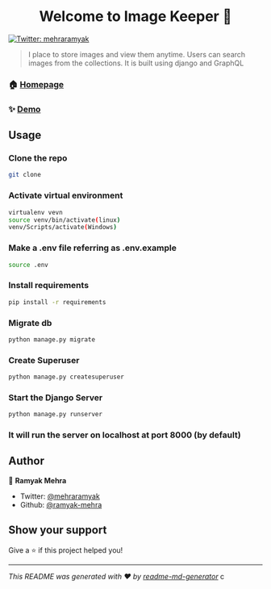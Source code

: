 <h1 align="center">Welcome to Image Keeper 👋</h1>
<p>
  <a href="https://twitter.com/mehraramyak" target="_blank">
    <img alt="Twitter: mehraramyak" src="https://img.shields.io/twitter/follow/mehraramyak.svg?style=social" />
  </a>
</p>

> I place to store images and view them anytime. Users can search images from the collections. It is built using django and GraphQL

### 🏠 [Homepage](https://3.84.253.182:8000)

### ✨ [Demo](https://3.84.253.182:8000/graphql)

## Usage

### Clone the repo

```sh
git clone
```

### Activate virtual environment

```sh
virtualenv vevn
source venv/bin/activate(linux)
venv/Scripts/activate(Windows)
```

### Make a .env file referring as .env.example

```sh
source .env
```

### Install requirements

```sh
pip install -r requirements
```

### Migrate db

```sh
python manage.py migrate
```

### Create Superuser

```sh
python manage.py createsuperuser
```

### Start the Django Server

```sh
python manage.py runserver
```

### It will run the server on localhost at port 8000 (by default)

## Author

👤 **Ramyak Mehra**

- Twitter: [@mehraramyak](https://twitter.com/mehraramyak)
- Github: [@ramyak-mehra](https://github.com/ramyak-mehra)

## Show your support

Give a ⭐️ if this project helped you!

---

_This README was generated with ❤️ by [readme-md-generator](https://github.com/kefranabg/readme-md-generator)_
c
